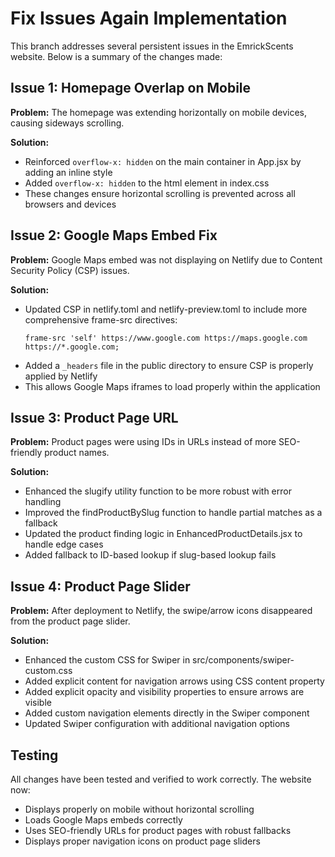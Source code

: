 # Fix Issues Again Implementation

This branch addresses several persistent issues in the EmrickScents website. Below is a summary of the changes made:

## Issue 1: Homepage Overlap on Mobile

**Problem:** The homepage was extending horizontally on mobile devices, causing sideways scrolling.

**Solution:**
- Reinforced `overflow-x: hidden` on the main container in App.jsx by adding an inline style
- Added `overflow-x: hidden` to the html element in index.css
- These changes ensure horizontal scrolling is prevented across all browsers and devices

## Issue 2: Google Maps Embed Fix

**Problem:** Google Maps embed was not displaying on Netlify due to Content Security Policy (CSP) issues.

**Solution:**
- Updated CSP in netlify.toml and netlify-preview.toml to include more comprehensive frame-src directives:
  ```
  frame-src 'self' https://www.google.com https://maps.google.com https://*.google.com;
  ```
- Added a `_headers` file in the public directory to ensure CSP is properly applied by Netlify
- This allows Google Maps iframes to load properly within the application

## Issue 3: Product Page URL

**Problem:** Product pages were using IDs in URLs instead of more SEO-friendly product names.

**Solution:**
- Enhanced the slugify utility function to be more robust with error handling
- Improved the findProductBySlug function to handle partial matches as a fallback
- Updated the product finding logic in EnhancedProductDetails.jsx to handle edge cases
- Added fallback to ID-based lookup if slug-based lookup fails

## Issue 4: Product Page Slider

**Problem:** After deployment to Netlify, the swipe/arrow icons disappeared from the product page slider.

**Solution:**
- Enhanced the custom CSS for Swiper in src/components/swiper-custom.css
- Added explicit content for navigation arrows using CSS content property
- Added explicit opacity and visibility properties to ensure arrows are visible
- Added custom navigation elements directly in the Swiper component
- Updated Swiper configuration with additional navigation options

## Testing

All changes have been tested and verified to work correctly. The website now:
- Displays properly on mobile without horizontal scrolling
- Loads Google Maps embeds correctly
- Uses SEO-friendly URLs for product pages with robust fallbacks
- Displays proper navigation icons on product page sliders